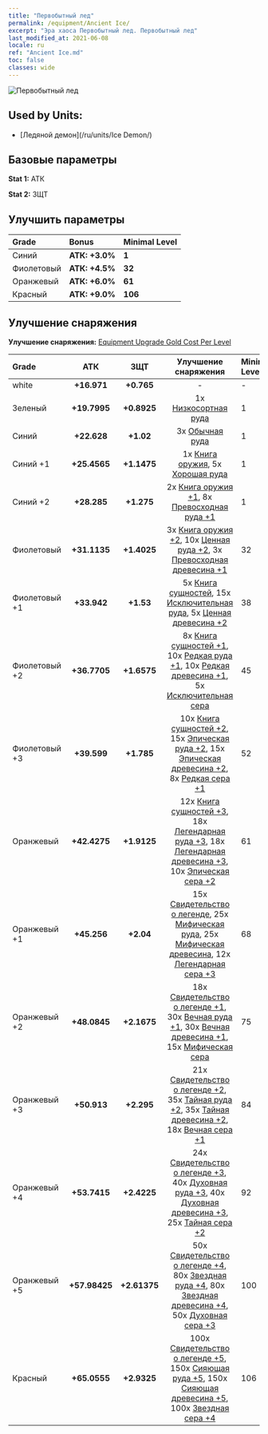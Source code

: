 ```yaml
---
title: "Первобытный лед"
permalink: /equipment/Ancient Ice/
excerpt: "Эра хаоса Первобытный лед. Первобытный лед"
last_modified_at: 2021-06-08
locale: ru
ref: "Ancient Ice.md"
toc: false
classes: wide
---
```


  ![Первобытный лед](/images/e/e_9081.png)

## Used by Units:

* [Ледяной демон](/ru/units/Ice Demon/) 


## Базовые параметры
 **Stat 1:** АТК

 **Stat 2:** ЗЩТ

## Улучшить параметры

  |     Grade    |   Bonus | Minimal Level | 
  |:-------------|:--------|:--------------| 
  | Синий | **АТК: +3.0%** | **1** | 
  | Фиолетовый | **АТК: +4.5%** | **32** | 
  | Оранжевый | **АТК: +6.0%** | **61** | 
  | Красный | **АТК: +9.0%** | **106** | 


## Улучшение снаряжения
 **Улучшение снаряжения:** [Equipment Upgrade Gold Cost Per Level](/equipment/EquipmentUpgradeCostPerLevel/) 

  |          Grade      | АТК | ЗЩТ | Улучшение снаряжения | Minimal Level |
  |:--------------------|:---------:|:---------:|:----------------:|:--------------|
  | white | **+16.971** | **+0.765** | - | - |
  | Зеленый | **+19.7995** | **+0.8925** | 1x [Низкосортная руда](/ItemsRU/mat_1/) | 1 |
  | Синий | **+22.628** | **+1.02** | 3x [Обычная руда](/ItemsRU/mat_6/) | 1 |
  | Синий +1 | **+25.4565** | **+1.1475** | 1x [Книга оружия](/ItemsRU/mat_18/), 5x [Хорошая руда](/ItemsRU/mat_12/) | 1 |
  | Синий +2 | **+28.285** | **+1.275** | 2x [Книга оружия +1](/ItemsRU/mat_25/), 8x [Превосходная руда +1](/ItemsRU/mat_19/) | 1 |
  | Фиолетовый | **+31.1135** | **+1.4025** | 3x [Книга оружия +2](/ItemsRU/mat_32/), 10x [Ценная руда +2](/ItemsRU/mat_26/), 3x [Превосходная древесина +1](/ItemsRU/mat_20/) | 32 |
  | Фиолетовый +1 | **+33.942** | **+1.53** | 5x [Книга сущностей](/ItemsRU/mat_39/), 15x [Исключительная руда](/ItemsRU/mat_33/), 5x [Ценная древесина +2](/ItemsRU/mat_27/) | 38 |
  | Фиолетовый +2 | **+36.7705** | **+1.6575** | 8x [Книга сущностей +1](/ItemsRU/mat_46/), 10x [Редкая руда +1](/ItemsRU/mat_40/), 10x [Редкая древесина +1](/ItemsRU/mat_41/), 5x [Исключительная сера](/ItemsRU/mat_36/) | 45 |
  | Фиолетовый +3 | **+39.599** | **+1.785** | 10x [Книга сущностей +2](/ItemsRU/mat_53/), 15x [Эпическая руда +2](/ItemsRU/mat_47/), 15x [Эпическая древесина +2](/ItemsRU/mat_48/), 8x [Редкая сера +1](/ItemsRU/mat_43/) | 52 |
  | Оранжевый | **+42.4275** | **+1.9125** | 12x [Книга сущностей +3](/ItemsRU/mat_60/), 18x [Легендарная руда +3](/ItemsRU/mat_54/), 18x [Легендарная древесина +3](/ItemsRU/mat_55/), 10x [Эпическая сера +2](/ItemsRU/mat_50/) | 61 |
  | Оранжевый +1 | **+45.256** | **+2.04** | 15x [Свидетельство о легенде](/ItemsRU/mat_67/), 25x [Мифическая руда](/ItemsRU/mat_61/), 25x [Мифическая древесина](/ItemsRU/mat_62/), 12x [Легендарная сера +3](/ItemsRU/mat_57/) | 68 |
  | Оранжевый +2 | **+48.0845** | **+2.1675** | 18x [Свидетельство о легенде +1](/ItemsRU/mat_74/), 30x [Вечная руда +1](/ItemsRU/mat_68/), 30x [Вечная древесина +1](/ItemsRU/mat_69/), 15x [Мифическая сера](/ItemsRU/mat_64/) | 75 |
  | Оранжевый +3 | **+50.913** | **+2.295** | 21x [Свидетельство о легенде +2](/ItemsRU/mat_81/), 35x [Тайная руда +2](/ItemsRU/mat_75/), 35x [Тайная древесина +2](/ItemsRU/mat_76/), 18x [Вечная сера +1](/ItemsRU/mat_71/) | 84 |
  | Оранжевый +4 | **+53.7415** | **+2.4225** | 24x [Свидетельство о легенде +3](/ItemsRU/mat_88/), 40x [Духовная руда +3](/ItemsRU/mat_82/), 40x [Духовная древесина +3](/ItemsRU/mat_83/), 25x [Тайная сера +2](/ItemsRU/mat_78/) | 92 |
  | Оранжевый +5 | **+57.98425** | **+2.61375** | 50x [Свидетельство о легенде +4](/ItemsRU/mat_95/), 80x [Звездная руда +4](/ItemsRU/mat_89/), 80x [Звездная древесина +4](/ItemsRU/mat_90/), 50x [Духовная сера +3](/ItemsRU/mat_85/) | 100 |
  | Красный | **+65.0555** | **+2.9325** | 100x [Свидетельство о легенде +5](/ItemsRU/mat_102/), 150x [Сияющая руда +5](/ItemsRU/mat_96/), 150x [Сияющая древесина +5](/ItemsRU/mat_97/), 100x [Звездная сера +4](/ItemsRU/mat_92/) | 106 |


